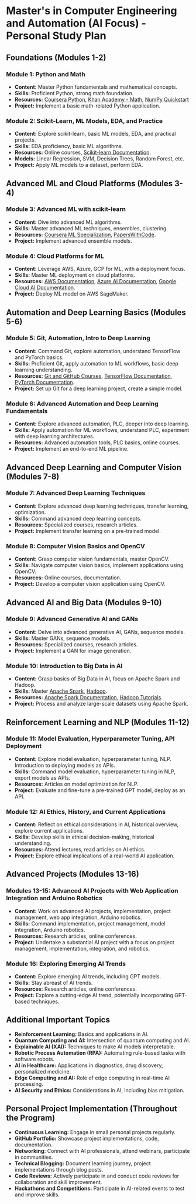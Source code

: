 # Master's in Computer Engineering and Automation (AI Focus) - Personal Study Plan

## Foundations (Modules 1-2)

### Module 1: Python and Math
- **Content:** Master Python fundamentals and mathematical concepts.
- **Skills:** Proficient Python, strong math foundation.
- **Resources:** [Coursera Python](https://www.coursera.org/specializations/python), [Khan Academy - Math](https://www.khanacademy.org/math), [NumPy Quickstart](https://numpy.org/doc/stable/user/quickstart.html)
- **Project:** Implement a basic math-related Python application.

### Module 2: Scikit-Learn, ML Models, EDA, and Practice
- **Content:** Explore scikit-learn, basic ML models, EDA, and practical projects.
- **Skills:** EDA proficiency, basic ML algorithms.
- **Resources:** Online courses, [Scikit-learn Documentation](https://scikit-learn.org/stable/documentation.html).
- **Models:** Linear Regression, SVM, Decision Trees, Random Forest, etc.
- **Project:** Apply ML models to a dataset, perform EDA.

## Advanced ML and Cloud Platforms (Modules 3-4)

### Module 3: Advanced ML with scikit-learn
- **Content:** Dive into advanced ML algorithms.
- **Skills:** Master advanced ML techniques, ensembles, clustering.
- **Resources:** [Coursera ML Specialization](https://www.coursera.org/specializations/machine-learning), [PapersWithCode](https://paperswithcode.com/).
- **Project:** Implement advanced ensemble models.

### Module 4: Cloud Platforms for ML
- **Content:** Leverage AWS, Azure, GCP for ML, with a deployment focus.
- **Skills:** Master ML deployment on cloud platforms.
- **Resources:** [AWS Documentation](https://docs.aws.amazon.com/machine-learning/), [Azure AI Documentation](https://docs.microsoft.com/en-us/azure/ai/), [Google Cloud AI Documentation](https://cloud.google.com/ai).
- **Project:** Deploy ML model on AWS SageMaker.

## Automation and Deep Learning Basics (Modules 5-6)

### Module 5: Git, Automation, Intro to Deep Learning
- **Content:** Command Git, explore automation, understand TensorFlow and PyTorch basics.
- **Skills:** Proficient Git, apply automation to ML workflows, basic deep learning understanding.
- **Resources:** [Git and GitHub Courses](https://lab.github.com/), [TensorFlow Documentation](https://www.tensorflow.org/learn), [PyTorch Documentation](https://pytorch.org/tutorials/).
- **Project:** Set up Git for a deep learning project, create a simple model.

### Module 6: Advanced Automation and Deep Learning Fundamentals
- **Content:** Explore advanced automation, PLC, deeper into deep learning.
- **Skills:** Apply automation for ML workflows, understand PLC, experiment with deep learning architectures.
- **Resources:** Advanced automation tools, PLC basics, online courses.
- **Project:** Implement an end-to-end ML pipeline.

## Advanced Deep Learning and Computer Vision (Modules 7-8)

### Module 7: Advanced Deep Learning Techniques
- **Content:** Explore advanced deep learning techniques, transfer learning, optimization.
- **Skills:** Command advanced deep learning concepts.
- **Resources:** Specialized courses, research articles.
- **Project:** Implement transfer learning on a pre-trained model.

### Module 8: Computer Vision Basics and OpenCV
- **Content:** Grasp computer vision fundamentals, master OpenCV.
- **Skills:** Navigate computer vision basics, implement applications using OpenCV.
- **Resources:** Online courses, documentation.
- **Project:** Develop a computer vision application using OpenCV.

## Advanced AI and Big Data (Modules 9-10)

### Module 9: Advanced Generative AI and GANs
- **Content:** Delve into advanced generative AI, GANs, sequence models.
- **Skills:** Master GANs, sequence models.
- **Resources:** Specialized courses, research articles.
- **Project:** Implement a GAN for image generation.

### Module 10: Introduction to Big Data in AI
- **Content:** Grasp basics of Big Data in AI, focus on Apache Spark and Hadoop.
- **Skills:** Master [Apache Spark](https://spark.apache.org/), [Hadoop](https://hadoop.apache.org/).
- **Resources:** [Apache Spark Documentation](https://spark.apache.org/docs/latest/), [Hadoop Tutorials](https://hadoop.apache.org/docs/stable/).
- **Project:** Process and analyze large-scale datasets using Apache Spark.

## Reinforcement Learning and NLP (Modules 11-12)

### Module 11: Model Evaluation, Hyperparameter Tuning, API Deployment
- **Content:** Explore model evaluation, hyperparameter tuning, NLP. Introduction to deploying models as APIs.
- **Skills:** Command model evaluation, hyperparameter tuning in NLP, export models as APIs.
- **Resources:** Articles on model optimization for NLP.
- **Project:** Evaluate and fine-tune a pre-trained GPT model, deploy as an API.

### Module 12: AI Ethics, History, and Current Applications
- **Content:** Reflect on ethical considerations in AI, historical overview, explore current applications.
- **Skills:** Develop skills in ethical decision-making, historical understanding.
- **Resources:** Attend lectures, read articles on AI ethics.
- **Project:** Explore ethical implications of a real-world AI application.

## Advanced Projects (Modules 13-16)

### Modules 13-15: Advanced AI Projects with Web Application Integration and Arduino Robotics
- **Content:** Work on advanced AI projects, implementation, project management, web app integration, Arduino robotics.
- **Skills:** Command implementation, project management, model integration, Arduino robotics.
- **Resources:** Research articles, online conferences.
- **Project:** Undertake a substantial AI project with a focus on project management, implementation, integration, and robotics.

### Module 16: Exploring Emerging AI Trends
- **Content:** Explore emerging AI trends, including GPT models.
- **Skills:** Stay abreast of AI trends.
- **Resources:** Research articles, online conferences.
- **Project:** Explore a cutting-edge AI trend, potentially incorporating GPT-based techniques.

## Additional Important Topics

- **Reinforcement Learning:** Basics and applications in AI.
- **Quantum Computing and AI:** Intersection of quantum computing and AI.
- **Explainable AI (XAI):** Techniques to make AI models interpretable.
- **Robotic Process Automation (RPA):** Automating rule-based tasks with software robots.
- **AI in Healthcare:** Applications in diagnostics, drug discovery, personalized medicine.
- **Edge Computing and AI:** Role of edge computing in real-time AI processing.
- **AI Security and Ethics:** Considerations in AI, including bias mitigation.

## Personal Project Implementation (Throughout the Program)

- **Continuous Learning:** Engage in small personal projects regularly.
- **GitHub Portfolio:** Showcase project implementations, code, documentation.
- **Networking:** Connect with AI professionals, attend webinars, participate in communities.
- **Technical Blogging:** Document learning journey, project implementations through blog posts.
- **Code Reviews:** Actively participate in and conduct code reviews for collaboration and skill improvement.
- **Hackathons and Competitions:** Participate in AI-related events to test and improve skills.
